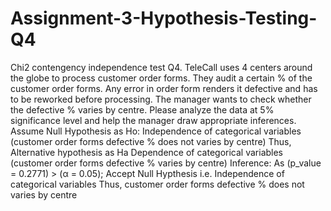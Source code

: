 # Assignment-3-Hypothesis-Testing-Q4
Chi2 contengency independence test                                                                                                                                                 Q4. TeleCall uses 4 centers around the globe to process customer order forms. They audit a certain % of the customer order forms. Any error in order form renders it defective and has to be reworked before processing. The manager wants to check whether the defective % varies by centre. Please analyze the data at 5% significance level and help the manager draw appropriate inferences.                                                                                                                                                                                                                                                                                                                                       Assume Null Hypothesis as Ho: Independence of categorical variables (customer order forms defective % does not varies by centre) Thus, Alternative hypothesis as Ha Dependence of categorical variables (customer order forms defective % varies by centre)                                                                                                   Inference: As (p_value = 0.2771) > (α = 0.05); Accept Null Hypthesis i.e. Independence of categorical variables Thus, customer order forms defective % does not varies by centre
